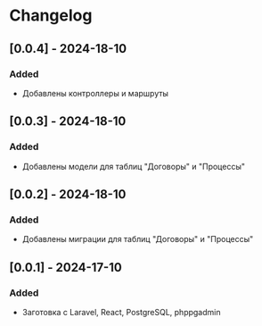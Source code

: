 # Changelog

## [0.0.4] - 2024-18-10
### Added
- Добавлены контроллеры и маршруты

## [0.0.3] - 2024-18-10
### Added
- Добавлены модели для таблиц "Договоры" и "Процессы"

## [0.0.2] - 2024-18-10
### Added
- Добавлены миграции для таблиц "Договоры" и "Процессы"

## [0.0.1] - 2024-17-10
### Added
- Заготовка с Laravel, React, PostgreSQL, phppgadmin